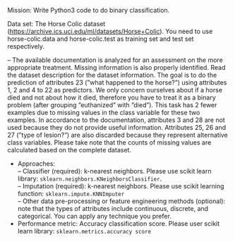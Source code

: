 Mission: Write Python3 code to do binary classification.

Data set: The Horse Colic dataset (https://archive.ics.uci.edu/ml/datasets/Horse+Colic). You need to use horse-colic.data and horse-colic.test as training
set and test set respectively.

– The available documentation is analyzed for an assessment on the more appropriate treatment. Missing information is also properly identified. Read the dataset description for the dataset information. The goal is to do the prediction of attributes 23 (”what happened to the horse?”) using attributes 1, 2 and 4 to 22 as predictors. We only concern ourselves about if a horse died and not about how it died, therefore you have to treat it as a binary problem (after grouping ”euthanized” with ”died”).
This task has 2 fewer examples due to missing values in the class variable for these two examples. In accordance to the documentation, attributes 3 and 28 are not used because they do not provide useful information. Attributes 25, 26 and 27 (”type of lesion?”) are also discarded because they represent alternative class variables. Please take note that the counts of missing values are calculated based on the complete dataset.

* Approaches:
<br> – Classifier (required): k-nearest neighbors. Please use scikit learn library: `sklearn.neighbors.KNeighborsClassifier`.
<br> – Imputation (required): k-nearest neighbors. Please use scikit learning function: `sklearn.impute.KNNImputer`
<br> – Other data pre-processing or feature engineering methods (optional): note that the types of attributes include continuous, discrete, and categorical. You can apply any technique you prefer.
* Performance metric: Accuracy classification score. Please user scikit learn library: `sklearn.metrics.accuracy score`
